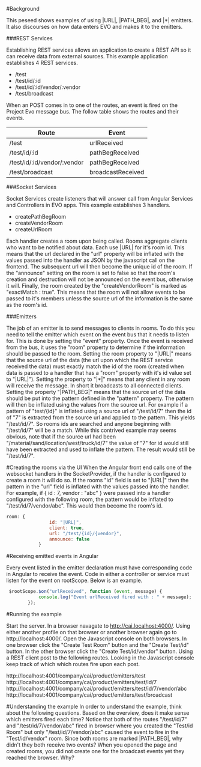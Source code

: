 #Background

This peseed shows examples of using |URL|, |PATH_BEG|, and |*| emitters.  It also discourses on how data enters EVO and makes it to the emitters.

###REST Services

Establishing REST services allows an application to create a REST API so it can receive data from external sources.  This example application establishes 4 REST services.

- /test
- /test/id/:id
- /test/id/:id/vendor/:vendor
- /test/broadcast

When an POST comes in to one of the routes, an event is fired on the Project Evo message bus.  The follow table shows the routes and their events.

| Route | Event |
| ------ | ------ |
| /test | urlReceived |
| /test/id/:id | pathBegReceived |
| /test/id/:id/vendor/:vendor | pathBegReceived |
| /test/broadcast | broadcastReceived |


###Socket Services

Socket Services create listeners that will answer call from Angular Services and Controllers in EVO apps.  This example establishes 3 handlers.

* createPathBegRoom
* createVendorRoom
* createUrlRoom

Each handler creates a room upon being called.  Rooms aggregate clients who want to be notified about data.  Each use |URL| for it's room id.  This means
that the url declared in the "url" property will be inflated with the values passed into the handler as JSON by the javascript call on the frontend.  The subsequent url
will then become the unique id of the room.  If the "announce" setting on the room is set to false so that the room's
creation and destruction will not be announced on the event bus, otherwise it will.  Finally, the room created by the "createVendorRoom" is marked as "exactMatch : true".  This means
that the room will not allow events to be passed to it's members unless the source url of the information is the same as the room's id.

###Emitters

The job  of an emitter is to send messages to clients in rooms.  To do this you need to tell the emitter which event on the event bus that it needs to listen for.
This is done by setting the "event" property.  Once the event is received from the bus, it uses the "room" property to determine if the information should be passed to
the room.  Setting the room property to "|URL|" means that the source url of the data (the url upon which the REST service received the data) must exactly match the id of
the room (created when data is passed to a handler that has a "room" property with it's id value set to "|URL|").  Setting the property to "|*|"  means that any client in
any room will receive the message.  In short it broadcasts to all connected clients.  Setting the property "|PATH_BEG|" means that the source url of the data should be
put into the pattern defined in the "pattern" property.  The pattern will then be inflated using the values from the source url.  For example if a pattern of "test/{id}"
is inflated using a source url of "/test/id/7" then the id of "7" is extracted from the source url and applied to the pattern.  This yields "/test/id/7".  So rooms ids are searched
and anyone beginning with "/test/id/7" will be a match. While this contrived example may seems obvious, note that if the source url had been "/material/sand/location/west/truck/id/7" the
value of "7" for id would still have been extracted and used to inflate the pattern.  The result would still be "/test/id/7".


#Creating the rooms via the UI
When the Angular front end calls one of the websocket handlers in the SocketProvider, if the handler is configured to create a room it will do so.  If the rooms "id" field is set to "|URL|" then the pattern
in the "url" field is inflated with the values passed into the handler.  For example, if { id : 7, vendor : "abc" } were passed into a handler configured with the following room, the pattern would be inflated
to "/test/id/7/vendor/abc".  This would then become the room's id.

```javascript
room: {
                id: "|URL|",
                client: true,
                url: "/test/{id}/{vendor}",
                announce: false
            }
```


#Receiving emitted events in Angular

Every event listed in the emitter declaration must have corresponding code in Angular to receive the event.  Code in either a controller or service must listen for the event on
rootScope.  Below is an example.


```javascript
 $rootScope.$on("urlReceived", function (event, message) {
            console.log("Event urlReceived fired with : " + message);
        });
```


#Running the example

Start the server.  In a browser navagate to http://cai.localhost:4000/.  Using either another profile on that browser or another browser again go to http://localhost:4000/.  Open the Javascript console
on both browsers. In one browser click the "Create Test Room" button and the "Create Test/id" button.  In the other browser click the "Create Test/id/vendor" button.  Using a REST client post to the following routes.
Looking in the Javascript console keep track of which which routes fire upon each post.

http://localhost:4001/company/cai/product/emitters/test
http://localhost:4001/company/cai/product/emitters/test/id/7
http://localhost:4001/company/cai/product/emitters/test/id/7/vendor/abc
http://localhost:4001/company/cai/product/emitters/test/broadcast


#Understanding the example
In order to understand the example, think about the following questions.  Based on the overview, does it make sense which emitters fired each time?  Notice that both of the routes "/test/id/7" and "/test/id/7/vendor/abc"
fired in browser where you created the "Test/id Room" but only "/test/id/7/vendor/abc" caused the event to fire in the "Test/id/vendor" room.  Since both rooms are marked |PATH_BEG|, why didn't they both receive two events?
When you opened the page and created rooms, you did not create one for the broadcast events yet they reached the browser.  Why?





